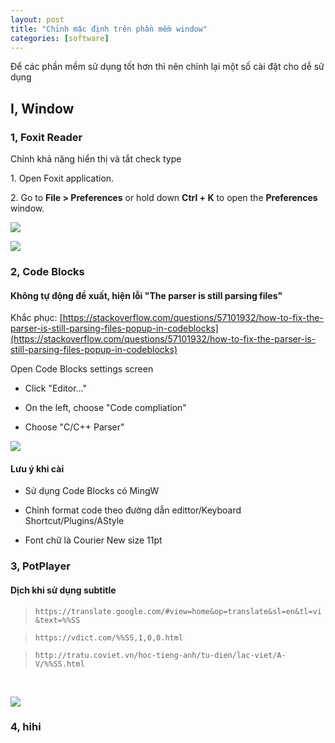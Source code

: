 ```yaml
---
layout: post
title: "Chỉnh mặc định trên phần mềm window"
categories: [software]
---
```


Để các phần mềm sử dụng tốt hơn thì nên chỉnh lại một số cài đặt cho dễ sử dụng

I, Window
---------

### 1, Foxit Reader

Chỉnh khả năng hiển thị và tắt check type

1\. Open Foxit application.

2\. Go to **File > Preferences** or hold down **Ctrl + K** to open the **Preferences** window.

[![](https://1.bp.blogspot.com/-4wqLAkTYk3s/XtCGWaWl7YI/AAAAAAAAf7c/qFJJo9yE5O006al8hw5cnKhd0MKS-cMjACK4BGAsYHg/d/1.jpg)](https://1.bp.blogspot.com/-4wqLAkTYk3s/XtCGWaWl7YI/AAAAAAAAf7c/qFJJo9yE5O006al8hw5cnKhd0MKS-cMjACK4BGAsYHg/1.jpg)

  

[![](https://1.bp.blogspot.com/-oSxT1MoM4zI/XtCGWiPEqZI/AAAAAAAAf7g/kv8Hguy8SwUBmAZXpcfIb7PEC7Xw_COCACK4BGAsYHg/d/2.jpg)](https://1.bp.blogspot.com/-oSxT1MoM4zI/XtCGWiPEqZI/AAAAAAAAf7g/kv8Hguy8SwUBmAZXpcfIb7PEC7Xw_COCACK4BGAsYHg/2.jpg)

### 2, Code Blocks

#### Không tự động đề xuất, hiện lỗi "The parser is still parsing files"

Khắc phục: [https://stackoverflow.com/questions/57101932/how-to-fix-the-parser-is-still-parsing-files-popup-in-codeblocks](https://stackoverflow.com/questions/57101932/how-to-fix-the-parser-is-still-parsing-files-popup-in-codeblocks)

Open Code Blocks settings screen

*   Click "Editor..."
    
*   On the left, choose "Code compliation"
    
*   Choose "C/C++ Parser"
    

  

[![](https://1.bp.blogspot.com/-YyjFm-b42ac/XtwsDktfxLI/AAAAAAAAgO8/EYRQXojDBvwhnZ1RVm2QkD_O4IFiurbTgCK4BGAsYHg/d/HAHC5.png)](https://1.bp.blogspot.com/-YyjFm-b42ac/XtwsDktfxLI/AAAAAAAAgO8/EYRQXojDBvwhnZ1RVm2QkD_O4IFiurbTgCK4BGAsYHg/s1366/HAHC5.png)

#### Lưu ý khi cài

*   Sử dụng Code Blocks có MingW
    
*   Chỉnh format code theo đường dẫn edittor/Keyboard Shortcut/Plugins/AStyle
    
*   Font chữ là Courier New size 11pt
    

### 3, PotPlayer

#### Dịch khi sử dụng subtitle

> `https://translate.google.com/#view=home&op=translate&sl=en&tl=vi&text=%%SS`

> `https://vdict.com/%%SS,1,0,0.html`

> `http://tratu.coviet.vn/hoc-tieng-anh/tu-dien/lac-viet/A-V/%%SS.html`

 

[![](https://1.bp.blogspot.com/-ve9R2hVBN1Q/Xt8MvebxsuI/AAAAAAAAgXE/RV3_Uey41LcEdYtvA2W5BAaeJf46Kkb-QCK4BGAsYHg/s320/1.png)](https://1.bp.blogspot.com/-ve9R2hVBN1Q/Xt8MvebxsuI/AAAAAAAAgXE/RV3_Uey41LcEdYtvA2W5BAaeJf46Kkb-QCK4BGAsYHg/s538/1.png)

### 4, hihi